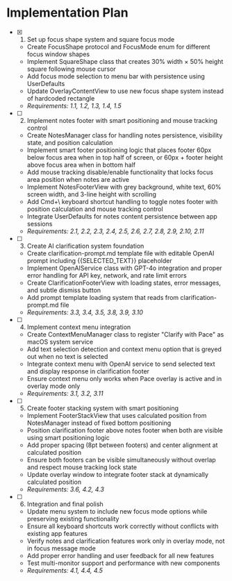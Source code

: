 # Implementation Plan

- [x] 1. Set up focus shape system and square focus mode

  - Create FocusShape protocol and FocusMode enum for different focus window shapes
  - Implement SquareShape class that creates 30% width × 50% height square following mouse cursor
  - Add focus mode selection to menu bar with persistence using UserDefaults
  - Update OverlayContentView to use new focus shape system instead of hardcoded rectangle
  - _Requirements: 1.1, 1.2, 1.3, 1.4, 1.5_

- [ ] 2. Implement notes footer with smart positioning and mouse tracking control

  - Create NotesManager class for handling notes persistence, visibility state, and position calculation
  - Implement smart footer positioning logic that places footer 60px below focus area when in top half of screen, or 60px + footer height above focus area when in bottom half
  - Add mouse tracking disable/enable functionality that locks focus area position when notes are active
  - Implement NotesFooterView with grey background, white text, 60% screen width, and 3-line height with scrolling
  - Add Cmd+\ keyboard shortcut handling to toggle notes footer with position calculation and mouse tracking control
  - Integrate UserDefaults for notes content persistence between app sessions
  - _Requirements: 2.1, 2.2, 2.3, 2.4, 2.5, 2.6, 2.7, 2.8, 2.9, 2.10, 2.11_

- [ ] 3. Create AI clarification system foundation

  - Create clarification-prompt.md template file with editable OpenAI prompt including {{SELECTED_TEXT}} placeholder
  - Implement OpenAIService class with GPT-4o integration and proper error handling for API key, network, and rate limit errors
  - Create ClarificationFooterView with loading states, error messages, and subtle dismiss button
  - Add prompt template loading system that reads from clarification-prompt.md file
  - _Requirements: 3.3, 3.4, 3.5, 3.8, 3.9, 3.10_

- [ ] 4. Implement context menu integration

  - Create ContextMenuManager class to register "Clarify with Pace" as macOS system service
  - Add text selection detection and context menu option that is greyed out when no text is selected
  - Integrate context menu with OpenAI service to send selected text and display response in clarification footer
  - Ensure context menu only works when Pace overlay is active and in overlay mode only
  - _Requirements: 3.1, 3.2, 3.11_

- [ ] 5. Create footer stacking system with smart positioning

  - Implement FooterStackView that uses calculated position from NotesManager instead of fixed bottom positioning
  - Position clarification footer above notes footer when both are visible using smart positioning logic
  - Add proper spacing (8pt between footers) and center alignment at calculated position
  - Ensure both footers can be visible simultaneously without overlap and respect mouse tracking lock state
  - Update overlay window to integrate footer stack at dynamically calculated position
  - _Requirements: 3.6, 4.2, 4.3_

- [ ] 6. Integration and final polish
  - Update menu system to include new focus mode options while preserving existing functionality
  - Ensure all keyboard shortcuts work correctly without conflicts with existing app features
  - Verify notes and clarification features work only in overlay mode, not in focus message mode
  - Add proper error handling and user feedback for all new features
  - Test multi-monitor support and performance with new components
  - _Requirements: 4.1, 4.4, 4.5_
